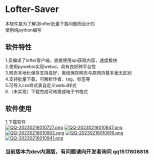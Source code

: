 # Lofter-Saver
本软件是为了解决lofter批量下载问题而设计的<br>
使用纯python编写<br>
## 软件特性
1.反编译了lofter客户端，直接使用api获取内容，速度极快<br>
2.使用pywebio实现webui，具有良好跨平台性<br>
3.网页本地化保存支持良好，离线保存网页与原网页基本毫无区别<br>
4.支持批量下载，可解析作者、tag、标签等<br>
5.可导入css样式表自定义webui样式<br>
6.（未实现）下载完成可转换成电子书格式<br>
## 软件使用
1.下载软件<br>
[![QQ-20230216010727.png](https://i.postimg.cc/PfYt87fb/QQ-20230216010727.png)](https://postimg.cc/jCqVpZ7C)
[![QQ-20230216010847.png](https://i.postimg.cc/Pq0jCWBF/QQ-20230216010847.png)](https://postimg.cc/kVNZZbMx)
[![QQ-20230216010902.png](https://i.postimg.cc/gcVW064N/QQ-20230216010902.png)](https://postimg.cc/PN5c3Jgw)
[![QQ-20230216010916.png](https://i.postimg.cc/0Q7LrLGb/QQ-20230216010916.png)](https://postimg.cc/qhMm5D5T)
[![QQ-20230216010941.png](https://i.postimg.cc/sDgNRBLB/QQ-20230216010941.png)](https://postimg.cc/BtRgTv4s)



### 当前版本为dev内测版，有问题请向开发者询问 qq1517808818
